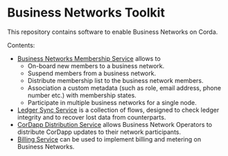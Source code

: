 Business Networks Toolkit
==================================

This repository contains software to enable Business Networks on Corda. 

Contents:
* [Business Networks Membership Service](./memberships-management) allows to 
    * On-board new members to a business network. 
    * Suspend members from a business network.
    * Distribute membership list to the business network members.
    * Association a custom metadata (such as role, email address, phone number etc.) with membership states.
    * Participate in multiple business networks for a single node.
* [Ledger Sync Service](./ledger-sync) is a collection of flows, designed to check ledger integrity and to recover lost data from counterparts.
* [CorDapp Distribution Service](./cordapp-updates-distribution) allows Business Network Operators to distribute CorDapp updates to their network participants. 
* [Billing Service](./billing) can be used to implement billing and metering on Business Networks.

